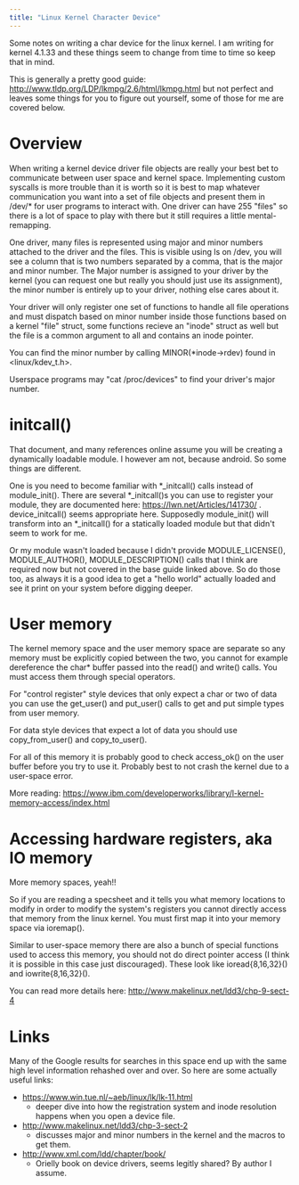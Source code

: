 ```yaml
---
title: "Linux Kernel Character Device"
---
```


Some notes on writing a char device for the linux kernel. I am writing for kernel 4.1.33 and these things seem to change from time to time so keep that in mind. 

This is generally a pretty good guide: http://www.tldp.org/LDP/lkmpg/2.6/html/lkmpg.html but not perfect and leaves some things for you to figure out yourself, some of those for me are covered below.

# Overview
When writing a kernel device driver file objects are really your best bet to communicate between user space and kernel space. Implementing custom syscalls is more trouble than it is worth so it is best to map whatever communication you want into a set of file objects and present them in /dev/* for user programs to interact with. One driver can have 255 "files" so there is a lot of space to play with there but it still requires a little mental-remapping.

One driver, many files is represented using major and minor numbers attached to the driver and the files. This is visible using ls on /dev, you will see a column that is two numbers separated by a comma, that is the major and minor number. The Major number is assigned to your driver by the kernel (you can request one but really you should just use its assignment), the minor number is entirely up to your driver, nothing else cares about it. 

Your driver will only register one set of functions to handle all file operations and must dispatch based on minor number inside those functions based on a kernel "file" struct, some functions recieve an "inode" struct as well but the file is a common argument to all and contains an inode pointer.

You can find the minor number by calling MINOR(*inode->rdev) found in <linux/kdev_t.h>. 

Userspace programs may "cat /proc/devices" to find your driver's major number.

# initcall()
That document, and many references online assume you will be creating a dynamically loadable module. I however am not, because android. So some things are different.

One is you need to become familiar with *_initcall() calls instead of module_init(). There are several *_initcall()s you can use to register your module, they are documented here: https://lwn.net/Articles/141730/ . device_initcall() seems appropriate here. Supposedly module_init() will transform into an *_initcall() for a statically loaded module but that didn't seem to work for me.

Or my module wasn't loaded because I didn't provide MODULE_LICENSE(), MODULE_AUTHOR(), MODULE_DESCRIPTION() calls that I think are required now but not covered in the base guide linked above. So do those too, as always it is a good idea to get a "hello world" actually loaded and see it print on your system before digging deeper.

# User memory
The kernel memory space and the user memory space are separate so any memory must be explicitly copied between the two, you cannot for example dereference the char* buffer passed into the read() and write() calls. You must access them through special operators. 

For "control register" style devices that only expect a char or two of data you can use the get_user() and put_user() calls to get and put simple types from user memory.

For data style devices that expect a lot of data you should use copy_from_user() and copy_to_user().

For all of this memory it is probably good to check access_ok() on the user buffer before you try to use it. Probably best to not crash the kernel due to a user-space error.

More reading: https://www.ibm.com/developerworks/library/l-kernel-memory-access/index.html

# Accessing hardware registers, aka IO memory
More memory spaces, yeah!! 

So if you are reading a specsheet and it tells you what memory locations to modify in order to modify the system's registers you cannot directly access that memory from the linux kernel. You must first map it into your memory space via ioremap().

Similar to user-space memory there are also a bunch of special functions used to access this memory, you should not do direct pointer access (I think it is possible in this case just discouraged). These look like ioread{8,16,32}() and iowrite{8,16,32}().

You can read more details here: http://www.makelinux.net/ldd3/chp-9-sect-4

# Links
Many of the Google results for searches in this space end up with the same high level information rehashed over and over. So here are some actually useful links:

* https://www.win.tue.nl/~aeb/linux/lk/lk-11.html
  * deeper dive into how the registration system and inode resolution happens when you open a device file.
* http://www.makelinux.net/ldd3/chp-3-sect-2
  * discusses major and minor numbers in the kernel and the macros to get them.
* http://www.xml.com/ldd/chapter/book/
  * Orielly book on device drivers, seems legitly shared? By author I assume.


